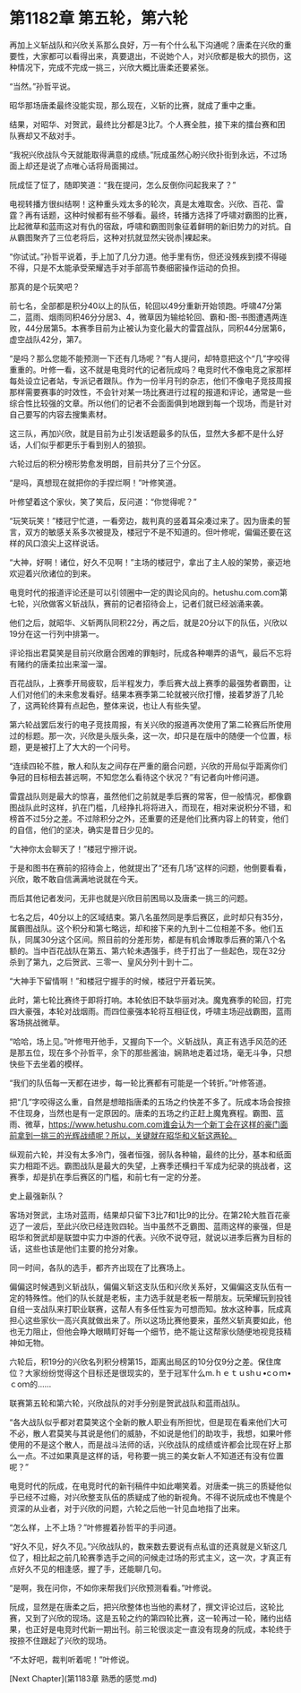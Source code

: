 # 第1182章 第五轮，第六轮

再加上义斩战队和兴欣关系那么良好，万一有个什么私下沟通呢？唐柔在兴欣的重要性，大家都可以看得出来，真要退出，不说她个人，对兴欣都是极大的损伤，这种情况下，完成不完成一挑三，兴欣大概比唐柔还要紧张。

“当然。”孙哲平说。

昭华那场唐柔最终没能实现，那么现在，义斩的比赛，就成了重中之重。

结果，对昭华、对贺武，最终比分都是3比7。个人赛全胜，接下来的擂台赛和团队赛却又不敌对手。

“我祝兴欣战队今天就能取得满意的成绩。”阮成虽然心盼兴欣扑街到永远，不过场面上却还是说了点唯心话将局面揭过。

阮成怔了怔了，随即笑道：“我在提问，怎么反倒你问起我来了？”

电视转播方很纠结啊！这种重头戏太多的轮次，真是太难取舍。兴欣、百花、雷霆？再有话题，这种时候都有些不够看。最终，转播方选择了呼啸对霸图的比赛，比起微草和蓝雨这对有仇的宿敌，呼啸和霸图则象征着鲜明的新旧势力的对抗。自从霸图聚齐了三位老将后，这种对抗就显然尖锐赤|裸起来。

“你试试。”孙哲平说着，手上加了几分力道。他手里有伤，但还没残疾到摸不得碰不得，只是不太能承受荣耀选手对手部高节奏细密操作运动的负担。

那真的是个玩笑吧？

前七名，全部都是积分40以上的队伍，轮回以49分重新开始领跑。呼啸47分第二，蓝雨、烟雨同积46分分居3、4，微草因为输给轮回、霸和-图-书图遭遇两连败，44分居第5。本赛季目前为止被认为变化最大的雷霆战队，同积44分居第6，虚空战队42分，第7。

“是吗？那么您能不能预测一下还有几场呢？”有人提问，却特意把这个“几”字咬得重重的。叶修一看，这不就是电竞时代的记者阮成吗？电竞时代不像电竞之家那样每处设立记者站，专派记者跟队。作为一份半月刊的杂志，他们不像电子竞技周报那样需要赛事的时效性，不会针对某一场比赛进行过程的报道和评论，通常是一些综合性比较强的文章。所以他们的记者不会面面俱到地跟到每一个现场，而是针对自己要写的内容去搜集素材。

这三队，再加兴欣，就是目前为止引发话题最多的队伍，显然大多都不是什么好话，人们似乎都更乐于看到别人的狼狈。

六轮过后的积分榜形势愈发明朗，目前共分了三个分区。

“是吗，真想现在就把你的手捏烂啊！”叶修笑道。

叶修望着这个家伙，笑了笑后，反问道：“你觉得呢？”

“玩笑玩笑！”楼冠宁忙道，一看旁边，裁判真的竖着耳朵凑过来了。因为唐柔的誓言，双方的敏感关系多次被提及，楼冠宁不是不知道的。但叶修呢，偏偏还要在这样的风口浪尖上这样说话。

“大神，好啊！诸位，好久不见啊！”主场的楼冠宁，拿出了主人般的架势，豪迈地欢迎着兴欣诸位的到来。

电竞时代的报道评论还是可以引领圈中一定的舆论风向的。hetushu.com.com第七轮，兴欣做客义斩战队，赛前的记者招待会上，记者们就已经汹涌来袭。

他们之后，就昭华、义斩两队同积22分，再之后，就是20分以下的队伍，兴欣以19分在这一行列中排第一。

评论指出君莫笑是目前兴欣磨合困难的罪魁时，阮成各种嘲弄的语气，最后不忘将有赌约的唐柔拉出来溜一溜。

百花战队，上赛季开局疲软，后半程发力，季后赛大战上赛季的最强势者霸图，让人们对他们的未来愈发看好。结果本赛季第二轮就被兴欣打懵，接着梦游了几轮了，这两轮终算有点起色，整体来说，也让人有些失望。

第六轮战罢后发行的电子竞技周报，有关兴欣的报道再次使用了第二轮赛后所使用过的标题。那一次，兴欣是头版头条，这一次，却只是在版中的随便一个位置，标题，更是被打上了大大的一个问号。

“连续四轮不胜，散人和队友之间存在严重的磨合问题，兴欣的开局似乎距离你们争冠的目标相去甚远啊，不知您怎么看待这个状况？”有记者向叶修问道。

雷霆战队则是最大的惊喜，虽然他们之前就是季后赛的常客，但一般情况，都像霸图战队此时这样，扒在门槛，几经挣扎将将进入，而现在，相对来说积分不错，和榜首不过5分之差。不过除积分之外，还重要的还是他们比赛内容上的转变，他们的自信，他们的坚决，确实是昔日少见的。

“大神你太会聊天了！”楼冠宁擦汗说。

于是和图书在赛前的招待会上，他就提出了“还有几场”这样的问题，他倒要看看，兴欣，敢不敢自信满满地说就在今天。

而后其他记者发问，无非也就是兴欣目前困局以及唐柔一挑三的问题。

七名之后，40分以上的区域结束。第八名虽然同是季后赛区，此时却只有35分，属霸图战队。这个积分和第七略远，却和接下来的九到十二位相差不多。他们五队，同属30分这个区间。照目前的分差形势，都是有机会博取季后赛的第八个名额的。当中百花战队在第五、第六轮未遇强手，终于打出了一些起色，现在32分杀到了第九，之后贺武、三零一、皇风分列十到十二。

“大神手下留情啊！”和楼冠宁握手的时候，楼冠宁开着玩笑。

此时，第七轮比赛终于即将打响。本轮依旧不缺华丽对决。魔鬼赛季的轮回，打完四大豪强，本轮对战烟雨。而四位豪强本轮将互相征伐，呼啸主场迎战霸图，蓝雨客场挑战微草。

“哈哈，场上见。”叶修甩开他手，又握向下一个。义斩战队，真正有选手风范的还是那五位，现在多个孙哲平，余下的那些酱油，娴熟地走着过场，毫无斗争，只想快些下去坐着的模样。

“我们的队伍每一天都在进步，每一轮比赛都有可能是一个转折。”叶修答道。

把“几”字咬得这么重，自然是想暗指唐柔的五场之约快差不多了。阮成本场会按捺不住现身，当然也是有一定原因的。唐柔的五场之约正赶上魔鬼赛程。霸图、蓝雨、微草，https://www.hetushu.com.com谁会认为一个新丁会在这样的豪门面前拿到一挑三的光辉战绩呢？所以，关键就在昭华和义斩这两轮。

纵观前六轮，并没有太多冷门，强者恒强，弱队各种输，最终的比分，基本和纸面实力相距不远。霸图战队是最大的失望，上赛季还横扫千军成为纪录的挑战者，这赛季，却是扒在季后赛区的门槛，和前七有一定的分差。

史上最强新队？

客场对贺武，主场对蓝雨，结果却只留下3比7和1比9的比分。在第2轮大胜百花豪迈了一波后，至此兴欣已经连败四轮。当中虽然不乏霸图、蓝雨这样的豪强，但是昭华和贺武却是联盟中实力中游的代表。兴欣不说夺冠，就说以进季后赛为目标的话，这些也该是他们主要的抢分对象。

同一时间，各队的选手，都齐齐出现在了比赛场上。

偏偏这时候遇到义斩战队，偏偏义斩这支队伍和兴欣关系好，又偏偏这支队伍有一定的特殊性。他们的队长就是老板，主力选手就是老板一帮朋友。玩荣耀玩到投钱自组一支战队来打职业联赛，这帮人有多任性妄为可想而知。放水这种事，阮成真担心这些家伙一高兴真就做出来了。所以这场比赛他要来，虽然义斩真要如此，他也无力阻止，但他会睁大眼睛盯好每一个细节，绝不能让这帮家伙随便地视竞技精神如无物。

六轮后，积19分的兴欣名列积分榜第15，距离出局区的10分仅9分之差。保住席位？大家纷纷觉得这个目标还是很现实的，至于冠军什么m.ｈｅｔｕshｕ•cｏｍ•ｃoｍ的……

联赛第五轮和第六轮，兴欣战队的对手分别是贺武战队和蓝雨战队。

“各大战队似乎都对君莫笑这个全新的散人职业有所担忧，但是现在看来他们大可不必，散人君莫笑与其说是他们的威胁，不如说是他们的助攻手，我想，如果叶修使用的不是这个散人，而是战斗法师的话，兴欣战队的成绩或许都会比现在好上那么一点。不过如果真是这样的话，号称要一挑三的美女新人不知道还有没有位置呢？”

电竞时代的阮成，在电竞时代的新刊稿件中如此嘲笑着。对唐柔一挑三的质疑他似乎已经不过瘾，对兴欣整支队伍的质疑成了他的新视角。不得不说阮成也不愧是个资深的从业者，对于兴欣的问题，六轮之后他一针见血地指了出来。

“怎么样，上不上场？”叶修握着孙哲平的手问道。

“好久不见，好久不见。”兴欣战队的，数来数去要说有点私谊的还真就是义斩这几位了，相比起之前几轮赛季选手之间的问候走过场的形式主义，这一次，才真正有点好久不见的相逢感，握了手，还能聊几句。

“是啊，我在问你，不如你来帮我们兴欣预测看看。”叶修说。

阮成，显然是在唐柔之后，把兴欣整体也当他的素材了，撰文评论过后，这轮比赛，又到了兴欣的现场。这是五轮之约的第四轮比赛，这一轮再过一轮，赌约出结果，也正好是电竞时代新一期出刊。前三轮很淡定一直没有现身的阮成，本轮终于按捺不住跟起了兴欣的现场。

“不太好吧，裁判听着呢！”叶修说。



[Next Chapter](第1183章 熟悉的感觉.md)
